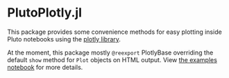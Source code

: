 # PlutoPlotly.jl

This package provides some convenience methods for easy plotting inside Pluto notebooks using the [plotly library](https://plotly.com/julia/).

At the moment, this package mostly `@reexport` PlotlyBase overriding the default `show` method for `Plot` objects on HTML output.
View [the examples notebook](./notebooks/plotly_show_examples.jl) for more details.